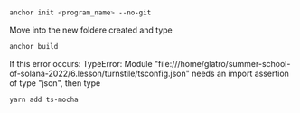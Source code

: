 #

```bash
anchor init <program_name> --no-git
```

Move into the new foldere created and type

```bash
anchor build
```

If this error occurs: TypeError: Module "file:///home/glatro/summer-school-of-solana-2022/6.lesson/turnstile/tsconfig.json" needs an import assertion of type "json", then type

```bash
yarn add ts-mocha
```